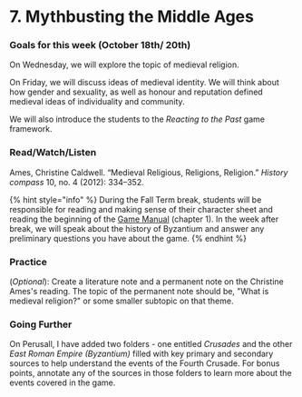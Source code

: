 # 7. Mythbusting the Middle Ages

### Goals for this week (October 18th/ 20th)

On Wednesday, we will explore the topic of medieval religion.&#x20;

On Friday, we will discuss ideas of medieval identity. We will think about how gender and sexuality, as well as honour and reputation defined medieval ideas of individuality and community.&#x20;

We will also introduce the students to the _Reacting to the Past_ game framework.&#x20;

### Read/Watch/Listen

Ames, Christine Caldwell. “Medieval Religious, Religions, Religion.” _History compass_ 10, no. 4 (2012): 334–352.

{% hint style="info" %}
During the Fall Term break, students will be responsible for reading and making sense of their character sheet and reading the beginning of the [Game Manual](https://app.perusall.com/courses/gaming-the-middle-ages-2023-24/the-remaking-of-the-medieval-world-1204-the-fourth-crusade-385645481?assignmentId=iDoaWPK85QWrsAm59\&part=1) (chapter 1). In the week after break, we will speak about the history of Byzantium and answer any preliminary questions you have about the game.&#x20;
{% endhint %}

### Practice

(_Optional_): Create a literature note and a permanent note on the Christine Ames's reading. The topic of the permanent note should be, "What is medieval religion?" or some smaller subtopic on that theme.&#x20;

### Going Further

On Perusall, I have added two folders - one entitled _Crusades_ and the other _East Roman Empire (Byzantium)_ filled with key primary and secondary sources to help understand the events of the Fourth Crusade. For bonus points, annotate any of the sources in those folders to learn more about the events covered in the game.&#x20;
